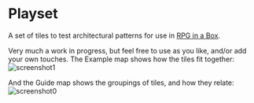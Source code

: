 # Playset

A set of tiles to test architectural patterns for use in [RPG in a Box](https://store.steampowered.com/app/498310/RPG_in_a_Box/).

Very much a work in progress, but feel free to use as you like, and/or add your own touches. The Example map shows how the tiles fit together:
![screenshot1](https://user-images.githubusercontent.com/142919/186995480-9dd994bc-bbe6-4a6c-908f-f5bb8f3492d2.png)

And the Guide map shows the groupings of tiles, and how they relate:
![screenshot0](https://user-images.githubusercontent.com/142919/186995472-d58dcce3-616b-4b91-9f70-8c24f15d172d.png)
